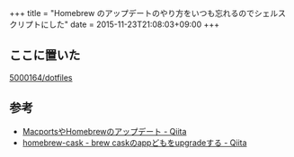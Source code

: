 +++
title = "Homebrew のアップデートのやり方をいつも忘れるのでシェルスクリプトにした"
date = 2015-11-23T21:08:03+09:00
+++

## ここに置いた

[5000164/dotfiles](https://github.com/5000164/dotfiles)

## 参考

- [MacportsやHomebrewのアップデート - Qiita](http://qiita.com/NatsukiLab/items/7c5aed26a888fe725f71)
- [homebrew-cask - brew caskのappどもをupgradeする - Qiita](http://qiita.com/2k0ri/items/9fe8d33a72dbfb15fe6b)
